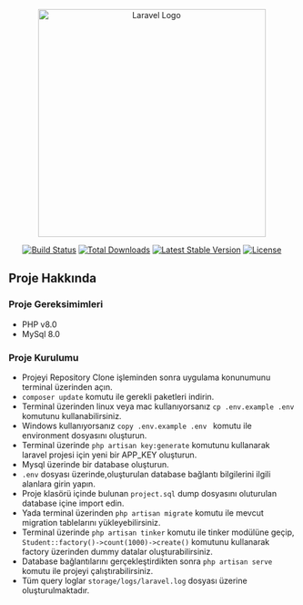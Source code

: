 <p align="center"><a href="https://laravel.com" target="_blank"><img src="https://raw.githubusercontent.com/laravel/art/master/logo-lockup/5%20SVG/2%20CMYK/1%20Full%20Color/laravel-logolockup-cmyk-red.svg" width="400" alt="Laravel Logo"></a></p>

<p align="center">
<a href="https://travis-ci.org/laravel/framework"><img src="https://travis-ci.org/laravel/framework.svg" alt="Build Status"></a>
<a href="https://packagist.org/packages/laravel/framework"><img src="https://img.shields.io/packagist/dt/laravel/framework" alt="Total Downloads"></a>
<a href="https://packagist.org/packages/laravel/framework"><img src="https://img.shields.io/packagist/v/laravel/framework" alt="Latest Stable Version"></a>
<a href="https://packagist.org/packages/laravel/framework"><img src="https://img.shields.io/packagist/l/laravel/framework" alt="License"></a>
</p>

## Proje Hakkında

### Proje Gereksimimleri
- PHP v8.0
- MySql 8.0

### Proje Kurulumu
- Projeyi Repository Clone işleminden sonra uygulama konunumunu terminal üzerinden açın.
- ``` composer update ``` komutu ile gerekli paketleri indirin.
- Terminal üzerinden linux veya mac kullanıyorsanız ```cp .env.example .env ``` komutunu kullanabilirsiniz.
- Windows kullanıyorsanız ```copy .env.example .env ``` komutu ile environment dosyasını oluşturun.
- Terminal üzerinde ```php artisan key:generate``` komutunu kullanarak laravel projesi için yeni bir APP_KEY oluşturun.
- Mysql üzerinde bir database oluşturun.
- ```.env``` dosyası üzerinde,oluşturulan database bağlantı bilgilerini ilgili alanlara girin yapın.
- Proje klasörü içinde bulunan ```project.sql``` dump dosyasını oluturulan database içine import edin. 
- Yada terminal üzerinden ```php artisan migrate``` komutu ile mevcut migration tablelarını yükleyebilirsiniz.
- Terminal üzerinde ```php artisan tinker``` komutu ile tinker modülüne geçip, ```Student::factory()->count(1000)->create()```
komutunu kullanarak factory üzerinden dummy datalar oluşturabilirsiniz.
- Database bağlantılarını gerçekleştirdikten sonra ```php artisan serve``` komutu ile projeyi çalıştırabilirsiniz.
- Tüm query loglar ```storage/logs/laravel.log``` dosyası üzerine oluşturulmaktadır.
